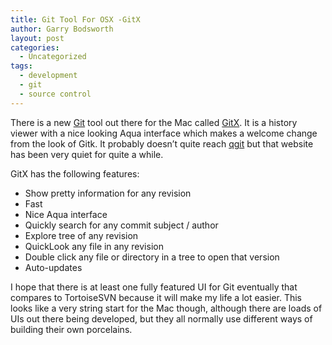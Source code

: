 ```yaml
---
title: Git Tool For OSX -GitX
author: Garry Bodsworth
layout: post
categories:
  - Uncategorized
tags:
  - development
  - git
  - source control
---
```

There is a new [Git][1] tool out there for the Mac called [GitX][2]. It is a history viewer with a nice looking Aqua interface which makes a welcome change from the look of Gitk. It probably doesn&#8217;t quite reach [qgit][3] but that website has been very quiet for quite a while.

GitX has the following features:

*   Show pretty information for any revision
*   Fast
*   Nice Aqua interface
*   Quickly search for any commit subject / author
*   Explore tree of any revision
*   QuickLook any file in any revision
*   Double click any file or directory in a tree to open that version
*   Auto-updates

I hope that there is at least one fully featured UI for Git eventually that compares to TortoiseSVN because it will make my life a lot easier. This looks like a very string start for the Mac though, although there are loads of UIs out there being developed, but they all normally use different ways of building their own porcelains.

 [1]: http://git.or.cz/
 [2]: http://github.com/pieter/gitx/wikis
 [3]: http://digilander.libero.it/mcostalba/